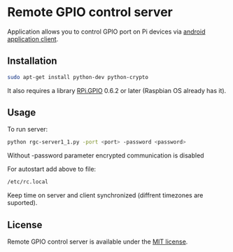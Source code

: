 # Remote GPIO control server
Application allows you to control GPIO port on Pi devices via [android application client](https://play.google.com/store/apps/details?id=com.rgc).

## Installation
```bash
sudo apt-get install python-dev python-crypto
```
It also requires a library [RPi.GPIO](https://pypi.python.org/pypi/RPi.GPIO) 0.6.2 or later (Raspbian OS already has it).

## Usage
To run server:
```bash
python rgc-server1_1.py -port <port> -password <password>
```
Without -password parameter encrypted communication is disabled

For autostart add above to file:
```bash
/etc/rc.local
```

Keep time on server and client synchronized (diffrent timezones are suported).


## License
Remote GPIO control server is available under the [MIT license](http://opensource.org/licenses/MIT).
